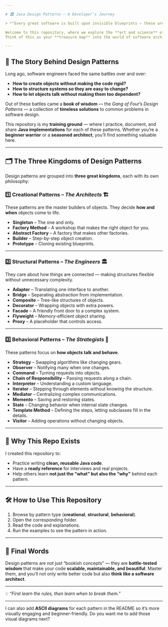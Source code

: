 ```yaml
---

# 🏛️ Java Design Patterns – A Developer’s Journey

> *"Every great software is built upon invisible blueprints — these are called **Design Patterns**."*

Welcome to this repository, where we explore the **art and science** of writing clean, reusable, and scalable code through design patterns.
Think of this as your **treasure map** into the world of software architecture — where each pattern is a powerful tool forged by decades of developer wisdom.

---
```


## 📖 The Story Behind Design Patterns

Long ago, software engineers faced the same battles over and over:

* **How to create objects without making the code rigid?**
* **How to structure systems so they are easy to change?**
* **How to let objects talk without making them too dependent?**

Out of these battles came a **book of wisdom** — the *Gang of Four*’s *Design Patterns* — a collection of **timeless solutions** to common problems in software design.

This repository is my **training ground** — where I practice, document, and share **Java implementations** for each of these patterns.
Whether you’re a **beginner warrior** or a **seasoned architect**, you’ll find something valuable here.

---

## 🗂️ The Three Kingdoms of Design Patterns

Design patterns are grouped into **three great kingdoms**, each with its own philosophy:

### 1️⃣ Creational Patterns – *The Architects* 🏗️

These patterns are the master builders of objects. They decide **how and when** objects come to life.

* **Singleton** – The one and only.
* **Factory Method** – A workshop that makes the right object for you.
* **Abstract Factory** – A factory that makes other factories.
* **Builder** – Step-by-step object creation.
* **Prototype** – Cloning existing blueprints.

---

### 2️⃣ Structural Patterns – *The Engineers* 🏛️

They care about how things are connected — making structures flexible without unnecessary complexity.

* **Adapter** – Translating one interface to another.
* **Bridge** – Separating abstraction from implementation.
* **Composite** – Tree-like structures of objects.
* **Decorator** – Wrapping objects with extra powers.
* **Facade** – A friendly front door to a complex system.
* **Flyweight** – Memory-efficient object sharing.
* **Proxy** – A placeholder that controls access.

---

### 3️⃣ Behavioral Patterns – *The Strategists* 🎯

These patterns focus on **how objects talk and behave**.

* **Strategy** – Swapping algorithms like changing gears.
* **Observer** – Notifying many when one changes.
* **Command** – Turning requests into objects.
* **Chain of Responsibility** – Passing requests along a chain.
* **Interpreter** – Understanding a custom language.
* **Iterator** – Stepping through elements without knowing the structure.
* **Mediator** – Centralizing complex communications.
* **Memento** – Saving and restoring states.
* **State** – Changing behavior when internal state changes.
* **Template Method** – Defining the steps, letting subclasses fill in the details.
* **Visitor** – Adding operations without changing objects.

---

## 🚀 Why This Repo Exists

I created this repository to:

* Practice writing **clean, reusable Java code**.
* Have a **ready reference** for interviews and real projects.
* Help others learn **not just the “what” but also the “why”** behind each pattern.

---

## 🛠️ How to Use This Repository

1. Browse by pattern type (**creational**, **structural**, **behavioral**).
2. Open the corresponding folder.
3. Read the code and explanations.
4. Run the examples to see the pattern in action.

---

## 📌 Final Words

Design patterns are not just “bookish concepts” — they are **battle-tested wisdom** that make your code **scalable, maintainable, and beautiful**.
Master them, and you’ll not only write better code but also **think like a software architect**.

---

💡 *“First learn the rules, then learn when to break them.”*

---

I can also add **ASCII diagrams** for each pattern in the README so it’s more visually engaging and beginner-friendly.
Do you want me to add those visual diagrams next?
